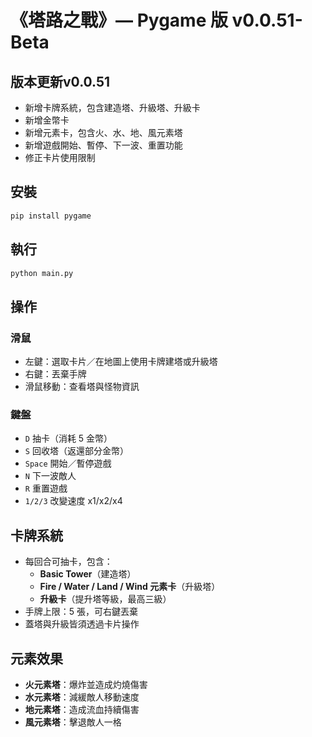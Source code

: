 # 《塔路之戰》— Pygame 版 v0.0.51-Beta

## 版本更新v0.0.51
- 新增卡牌系統，包含建造塔、升級塔、升級卡
- 新增金幣卡
- 新增元素卡，包含火、水、地、風元素塔
- 新增遊戲開始、暫停、下一波、重置功能
- 修正卡片使用限制


## 安裝
```bash
pip install pygame
```

## 執行
```bash
python main.py
```

## 操作
### 滑鼠
- 左鍵：選取卡片／在地圖上使用卡牌建塔或升級塔
- 右鍵：丟棄手牌
- 滑鼠移動：查看塔與怪物資訊

### 鍵盤
- `D` 抽卡（消耗 5 金幣）
- `S` 回收塔（返還部分金幣）
- `Space` 開始／暫停遊戲
- `N` 下一波敵人
- `R` 重置遊戲
- `1/2/3` 改變速度 x1/x2/x4

## 卡牌系統
- 每回合可抽卡，包含：
  - **Basic Tower**（建造塔）
  - **Fire / Water / Land / Wind 元素卡**（升級塔）
  - **升級卡**（提升塔等級，最高三級）
- 手牌上限：5 張，可右鍵丟棄
- 蓋塔與升級皆須透過卡片操作

## 元素效果
- **火元素塔**：爆炸並造成灼燒傷害  
- **水元素塔**：減緩敵人移動速度  
- **地元素塔**：造成流血持續傷害  
- **風元素塔**：擊退敵人一格
